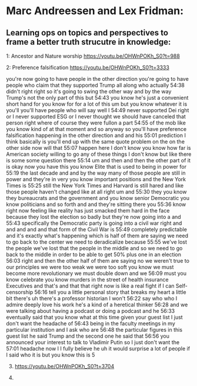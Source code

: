 
# Marc Andreessen and Lex Fridman:


## Learning ops on topics and perspectives to frame a better truth strucutre in knowledge:

1: Ancestor and Nature worship
https://youtu.be/OHWnPOKh_S0?t=988


2: Preference falsification
https://youtu.be/OHWnPOKh_S0?t=3333

you're now going to have people in the other direction you're going to have people who claim that they supported Trump all along who actually
54:38
didn't right right so it's going to swing the other way and by the way Trump's not the only part of this but
54:43
you know he's just a convenient short hand for you know for for a lot of this um but you know whatever it is you'll you'll have people who will say well I
54:49
never supported Dei right or I never supported ESG or I never thought we should have canceled that person right where of course they were fullon a part
54:55
of the mob like you know kind of at that moment and so anyway so you'll have preference falsification happening in the other direction and and his
55:01
prediction I think basically is you'll end up with the same quote problem on the on the other side now will that
55:07
happen here I don't know you know how far is American society willing to go any of these things I don't know but like there is some some question there
55:14
um and then and then the other part of it is okay now you have this you know Elite that is used to being in power for
55:19
the last decade and and by the way many of those people are still in power and they're in very you know important positions and the New York Times is
55:25
still the New York Times and Harvard is still hared and like those people haven't changed like at all right um and
55:30
they you know they bureaucrats and the government and you know senior Democratic you know politicians and so forth and and they're sitting there you
55:36
know right now feeling like reality has just smacked them hard in the face because they lost the election so badly but they're now going into a and
55:43
specifically the Democratic party is going into a civil war right and and and and and that form of the Civil War is
55:49
completely predictable and it's exactly what's happening which is half of them are saying we need to go back to the center we need to deradicalize because
55:55
we've lost the people we've lost that the people in the middle and so we need to go back to the middle in order to be able to get 50% plus one in an election
56:03
right and then the other half of them are saying no we weren't true to our principles we were too weak we were too soft you know we must become more revolutionary we must double down and we
56:09
must you know celebrate you know murders in the street of health insurance Executives and that's and that that right now is like a real fight if I can
Self-censorship
56:16
tell you a little personal story that breaks my heart a little bit there's uh there's a professor historian I won't
56:22
say who who I admire deeply love his work he's a kind of a heretical thinker
56:28
and we were talking about having a podcast or doing a podcast and he
56:33
eventually said that you know what at this time given your guest list I just don't want the headache of
56:43
being in the faculty meetings in my particular institution and I ask who are
56:48
the particular figures in this guest list he said Trump and the second one he said that
56:56
you announced your interest to talk to Vladimir Putin so I just don't want the
57:01
headache now I I fully believe he uh it would surprise a lot of people if I said who it is but you know this is
5

3. https://youtu.be/OHWnPOKh_S0?t=3704

4. 
